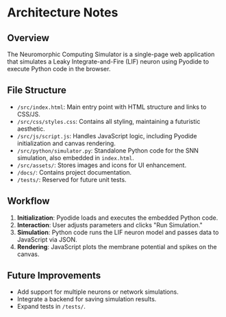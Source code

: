 # Architecture Notes

## Overview
The Neuromorphic Computing Simulator is a single-page web application that simulates a Leaky Integrate-and-Fire (LIF) neuron using Pyodide to execute Python code in the browser.

## File Structure
- `/src/index.html`: Main entry point with HTML structure and links to CSS/JS.
- `/src/css/styles.css`: Contains all styling, maintaining a futuristic aesthetic.
- `/src/js/script.js`: Handles JavaScript logic, including Pyodide initialization and canvas rendering.
- `/src/python/simulator.py`: Standalone Python code for the SNN simulation, also embedded in `index.html`.
- `/src/assets/`: Stores images and icons for UI enhancement.
- `/docs/`: Contains project documentation.
- `/tests/`: Reserved for future unit tests.

## Workflow
1. **Initialization**: Pyodide loads and executes the embedded Python code.
2. **Interaction**: User adjusts parameters and clicks "Run Simulation."
3. **Simulation**: Python code runs the LIF neuron model and passes data to JavaScript via JSON.
4. **Rendering**: JavaScript plots the membrane potential and spikes on the canvas.

## Future Improvements
- Add support for multiple neurons or network simulations.
- Integrate a backend for saving simulation results.
- Expand tests in `/tests/`.